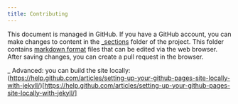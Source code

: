 ```yaml
---
title: Contributing
---
```


This document is managed in GitHub. If you have a GitHub account, you can make changes to content in the [_sections](https://github.com/STSILABS/dev-guide/tree/gh-pages/_sections) folder of the project. This folder contains [markdown format](https://github.com/adam-p/markdown-here/wiki/Markdown-Cheatsheet) files that can be edited via the web browser. After saving changes, you can create a pull request in the browser.


_ Advanced: you can build the site locally: (https://help.github.com/articles/setting-up-your-github-pages-site-locally-with-jekyll/)[https://help.github.com/articles/setting-up-your-github-pages-site-locally-with-jekyll/]
